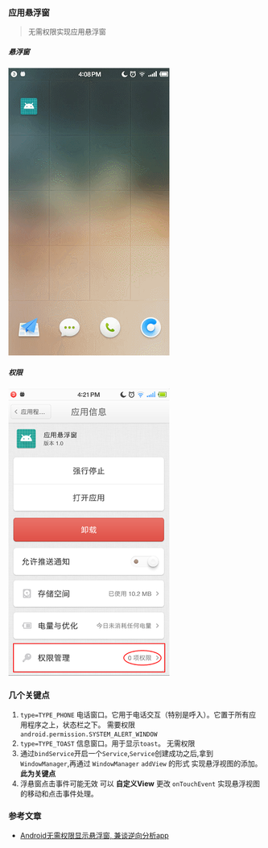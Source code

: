 ### 应用悬浮窗
> 无需权限实现应用悬浮窗

##### 悬浮窗
![悬浮窗](image/GIF.gif)

##### 权限
![权限](image/permission.png)

### 几个关键点
1. `type=TYPE_PHONE` 电话窗口。它用于电话交互（特别是呼入）。它置于所有应用程序之上，状态栏之下。 需要权限 `android.permission.SYSTEM_ALERT_WINDOW`
2. `type=TYPE_TOAST` 信息窗口。用于显示`toast`。 无需权限
3. 通过`bindService`开启一个`Service`,`Service`创建成功之后,拿到 `WindowManager`,再通过 `WindowManager` `addView` 的形式 实现悬浮视图的添加。 **此为关键点**
4. 浮悬窗点击事件可能无效 可以 **自定义View** 更改 `onTouchEvent` 实现悬浮视图的移动和点击事件处理。

### 参考文章
- [Android无需权限显示悬浮窗, 兼谈逆向分析app](https://www.jianshu.com/p/167fd5f47d5c)